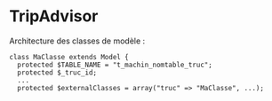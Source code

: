 # TripAdvisor

Architecture des classes de modèle :  
```
class MaClasse extends Model {
  protected $TABLE_NAME = "t_machin_nomtable_truc";
  protected $_truc_id;
  ...
  protected $externalClasses = array("truc" => "MaClasse", ...);
```
